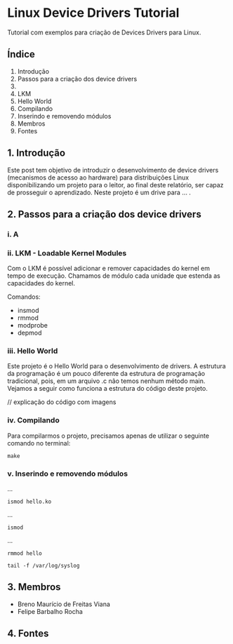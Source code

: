 # Linux Device Drivers Tutorial #

Tutorial com exemplos para criação de Devices Drivers para Linux.

## Índice ##

1. Introdução
2. Passos para a criação dos device drivers
  2. 
  2. LKM
  2. Hello World
  2. Compilando
  2. Inserindo e removendo módulos
3. Membros
4. Fontes

## 1. Introdução ##

Este post tem objetivo de introduzir o desenvolvimento de device drivers (mecanismos de acesso ao hardware) para distribuições Linux disponibilizando um projeto para o leitor, ao final deste relatório, ser capaz de prosseguir o aprendizado. Neste projeto é um drive para ... .

## 2. Passos para a criação dos device drivers ##

### i. A ###

### ii. LKM - Loadable Kernel Modules ###

Com o LKM é possível adicionar e remover capacidades do kernel em tempo de execução. Chamamos de módulo cada unidade que estenda as capacidades do kernel.

Comandos:
 * insmod
 * rmmod
 * modprobe
 * depmod

### iii. Hello World ###

Este projeto é o Hello World para o desenvolvimento de drivers. A estrutura da programação é um pouco diferente da estrutura de programação tradicional, pois, em um arquivo .c não temos nenhum método main. Vejamos a seguir como funciona a estrutura do código deste projeto.

// explicação do código com imagens

### iv. Compilando ###

Para compilarmos o projeto, precisamos apenas de utilizar o seguinte comando no terminal:

    make

### v. Inserindo e removendo módulos ###

...

    ismod hello.ko

...

    ismod

...

    rmmod hello

    tail -f /var/log/syslog

## 3. Membros ##

* Breno Maurício de Freitas Viana
* Felipe Barbalho Rocha

## 4. Fontes ##
